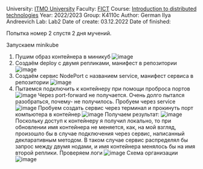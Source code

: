 University: [ITMO University](https://itmo.ru/ru/)
Faculty: [FICT](https://fict.itmo.ru)
Course: [Introduction to distributed technologies](https://github.com/itmo-ict-faculty/introduction-to-distributed-technologies)
Year: 2022/2023
Group: K4110c
Author: German Ilya Andreevich
Lab: Lab2
Date of create: 03.12.2022
Date of finished: 

Попытка номер 2 спустя 2 дня мучений.

Запускаем minikube
1. Пушим образ контейнера в миникуб
 ![image](https://user-images.githubusercontent.com/116584865/206180650-6ae4404d-1a32-4d94-a6a7-e48eaeff829d.png)
2. Создаём deploy с двумя репликами, манифест в репозитории
![image](https://user-images.githubusercontent.com/116584865/206180968-62ceeada-0768-4811-89cf-2d159a06dbf7.png)
3. Создаём сервис NodePort с названием service, манифест сервиса в репозитории
![image](https://user-images.githubusercontent.com/116584865/206181128-4b23da61-15bd-4991-a6c6-e737185213e3.png)
4. Пытаемся подключить к контейнеру при помощи проброса портов 
![image](https://user-images.githubusercontent.com/116584865/206182586-075f5dce-793b-4d75-8910-2c86415bf615.png)
Через port-forward не получается. Очень долго пытался разобраться, почему- не получилось. Пробуем через service
![image](https://user-images.githubusercontent.com/116584865/206182961-24c5f950-00f7-41d9-8d85-891c4be89684.png)
Пробуем создать сервис через терминал и прокинуть порт компьютера в контейнер
![image](https://user-images.githubusercontent.com/116584865/206183710-2b19695f-df1f-4d34-a7cd-81b1a9af95b3.png)
Получаем результат:
![image](https://user-images.githubusercontent.com/116584865/206183792-17f6464c-aba6-477e-bc3a-6fcf5dfe8fff.png)
Поскольку доступ к контейнеру я получил локально, то при обновлении имя контейнера не меняется, как, на мой взгляд, произошло бы в случае подключения через сервис, написанный декларативным методом. В таком случае сервис распределял бы запрос между двумя нодами, и имя контейнера менялось бы на имя второй реплики.
Проверяем логи
![image](https://user-images.githubusercontent.com/116584865/206187349-9d883e58-8888-4c7a-bc7a-08d5f0bce546.png)
Схема организации
![image](https://user-images.githubusercontent.com/116584865/206482600-aa06ed21-ea8c-41fc-8e85-ef9d6ae8d690.png)


